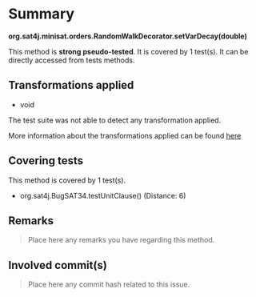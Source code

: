 # Summary
**org.sat4j.minisat.orders.RandomWalkDecorator.setVarDecay(double)**

This method is **strong pseudo-tested**.
It is covered by 1 test(s). It can be directly accessed from tests methods.


## Transformations applied

- void


The test suite was not able to detect any transformation applied.

More information about the transformations applied can be found [here](https://github.com/STAMP-project/pitest-descartes)

## Covering tests
This method is covered by 1 test(s).
* org.sat4j.BugSAT34.testUnitClause() (Distance: 6)


## Remarks
> Place here any remarks you have regarding this method.

## Involved commit(s)

> Place here any commit hash related to this issue.

